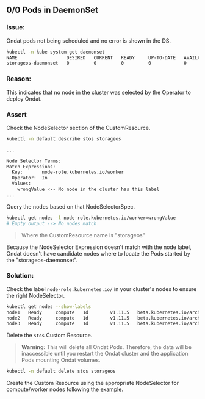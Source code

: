 ## 0/0 Pods in DaemonSet

### Issue:

Ondat pods not being scheduled and no error is shown in the DS.
```bash
kubectl -n kube-system get daemonset
NAME                  DESIRED   CURRENT   READY     UP-TO-DATE   AVAILABLE NODE SELECTOR   AGE
storageos-daemonset   0         0         0         0            0         <none>          5s
```

### Reason:
This indicates that no node in the cluster was selected by the Operator to
deploy Ondat.

### Assert
Check the NodeSelector section of the CustomResource.

```bash
kubectl -n default describe stos storageos

...

Node Selector Terms:
Match Expressions:
  Key:       node-role.kubernetes.io/worker
  Operator:  In
  Values:
    wrongValue <-- No node in the cluster has this label
...
```

Query the nodes based on that NodeSelectorSpec.

```bash
kubectl get nodes -l node-role.kubernetes.io/worker=wrongValue
# Empty output --> No nodes match
```

> Where the CustomResource name is "storageos"

Because the NodeSelector Expression doesn't match with the node label,
Ondat doesn't have candidate nodes where to locate the Pods started by the
"storageos-daemonset".

### Solution:

Check the label `node-role.kubernetes.io/` in your cluster's nodes to ensure the right
NodeSelector.

```bash
kubectl get nodes --show-labels
node1   Ready     compute   1d        v1.11.5   beta.kubernetes.io/arch=amd64,beta.kubernetes.io/os=linux,kubernetes.io/hostname=node1,node-role.kubernetes.io/worker=true
node2   Ready     compute   1d        v1.11.5   beta.kubernetes.io/arch=amd64,beta.kubernetes.io/os=linux,kubernetes.io/hostname=node2,node-role.kubernetes.io/worker=true
node3   Ready     compute   1d        v1.11.5   beta.kubernetes.io/arch=amd64,beta.kubernetes.io/os=linux,kubernetes.io/hostname=node3,node-role.kubernetes.io/worker=true
```

Delete the `stos` Custom Resource. 

> **Warning:** This will delete all Ondat Pods. Therefore, the data will be inaccessible
> until you restart the Ondat cluster and the application Pods mounting
> Ondat volumes.

```bash
kubectl -n default delete stos storageos
```

Create the Custom Resource using the appropriate NodeSelector for
compute/worker nodes following the [example](/docs/reference/cluster-operator#installing-to-a-subset-of-nodes).
